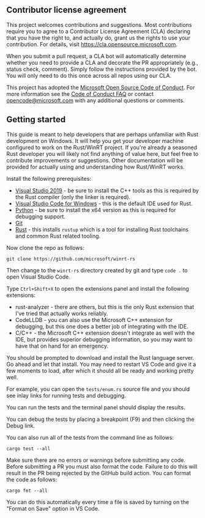 ## Contributor license agreement

This project welcomes contributions and suggestions.  Most contributions require you to agree to a
Contributor License Agreement (CLA) declaring that you have the right to, and actually do, grant us
the rights to use your contribution. For details, visit https://cla.opensource.microsoft.com.

When you submit a pull request, a CLA bot will automatically determine whether you need to provide
a CLA and decorate the PR appropriately (e.g., status check, comment). Simply follow the instructions
provided by the bot. You will only need to do this once across all repos using our CLA.

This project has adopted the [Microsoft Open Source Code of Conduct](https://opensource.microsoft.com/codeofconduct/).
For more information see the [Code of Conduct FAQ](https://opensource.microsoft.com/codeofconduct/faq/) or
contact [opencode@microsoft.com](mailto:opencode@microsoft.com) with any additional questions or comments.

## Getting started

This guide is meant to help developers that are perhaps unfamiliar with Rust development on Windows. It will help you get your developer machine configured to work on the Rust/WinRT project. If you're already a seasoned Rust developer you will likely not find anything of value here, but feel free to contribute improvements or suggestions. Other documentation will be provided for actually using and understanding how Rust/WinRT works. 

Install the following prerequisites:

* [Visual Studio 2019](https://visualstudio.microsoft.com/downloads/) - be sure to install the C++ tools as this is required by the Rust compiler (only the linker is required).
* [Visual Studio Code for Windows](https://code.visualstudio.com/Download) - this is the default IDE used for Rust.
* [Python](https://www.python.org/downloads/) - be sure to install the x64 version as this is required for debugging support.
* [Git](https://git-scm.com/downloads)
* [Rust](https://rustup.rs/) - this installs `rustup` which is a tool for installing Rust toolchains and common Rust related tooling.

Now clone the repo as follows:

```
git clone https://github.com/microsoft/winrt-rs
```

Then change to the `winrt-rs` directory created by git and type `code .` to open Visual Studio Code.

Type `Ctrl+Shift+X` to open the extensions panel and install the following extensions:

* rust-analyzer - there are others, but this is the only Rust extension that I've tried that actually works reliably.
* CodeLLDB - you can also use the Microsoft C++ extension for debugging, but this one does a better job of integrating with the IDE.
* C/C++ - the Microsoft C++ extension doesn't integrate as well with the IDE, but provides superior debugging information, so you may want to have that on hand for an emergency.

You should be prompted to download and install the Rust language server. Go ahead and let that install. You may need to restart VS Code and give it a few moments to load, after which it should all be ready and working pretty well.

For example, you can open the `tests/enum.rs` source file and you should see inlay links for running tests and debugging. 

You can run the tests and the terminal panel should display the results.

You can debug the tests by placing a breakpoint (F9) and then clicking the Debug link.

You can also run all of the tests from the command line as follows:

```
cargo test --all
```

Make sure there are no errors or warnings before submitting any code. Before submitting a PR you must also format the code. Failure to do this will result in the PR being rejected by the GitHub build action. You can format the code as follows:

```
cargo fmt --all
```

You can do this automatically every time a file is saved by turning on the "Format on Save" option in VS Code. 
